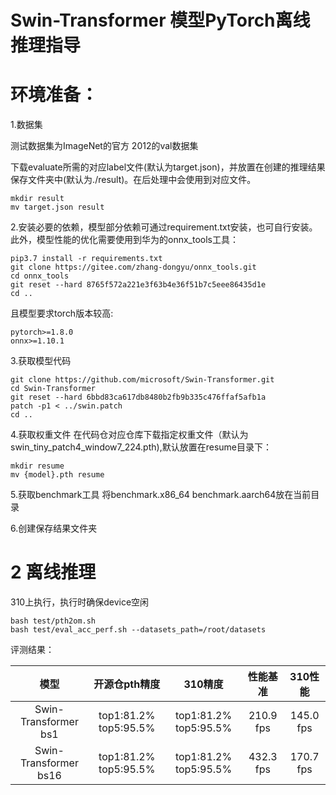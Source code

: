 # Swin-Transformer 模型PyTorch离线推理指导
# 环境准备：

1.数据集

测试数据集为ImageNet的官方 2012的val数据集

下载evaluate所需的对应label文件(默认为target.json)，并放置在创建的推理结果保存文件夹中(默认为./result)。在后处理中会使用到对应文件。
```
mkdir result
mv target.json result
```
2.安装必要的依赖，模型部分依赖可通过requirement.txt安装，也可自行安装。此外，模型性能的优化需要使用到华为的onnx_tools工具：
```
pip3.7 install -r requirements.txt
git clone https://gitee.com/zhang-dongyu/onnx_tools.git
cd onnx_tools
git reset --hard 8765f572a221e3f63b4e36f51b7c5eee86435d1e
cd ..
```
且模型要求torch版本较高:
```
pytorch>=1.8.0
onnx>=1.10.1
```
3.获取模型代码
```
git clone https://github.com/microsoft/Swin-Transformer.git
cd Swin-Transformer
git reset --hard 6bbd83ca617db8480b2fb9b335c476ffaf5afb1a
patch -p1 < ../swin.patch
cd ..
```

4.获取权重文件
在代码仓对应仓库下载指定权重文件（默认为swin_tiny_patch4_window7_224.pth),默认放置在resume目录下：
```
mkdir resume
mv {model}.pth resume 
```

5.获取benchmark工具
将benchmark.x86_64 benchmark.aarch64放在当前目录

6.创建保存结果文件夹
# 2 离线推理
310上执行，执行时确保device空闲
```
bash test/pth2om.sh
bash test/eval_acc_perf.sh --datasets_path=/root/datasets
```
评测结果：

|       模型        |  开源仓pth精度   |        310精度         |  性能基准   |   310性能   |
| :---------------: | :--------: | :--------------------: | :---------: | :---------: |
| Swin-Transformer bs1  | top1:81.2% top5:95.5% | top1:81.2% top5:95.5% | 210.9 fps  | 145.0 fps |
| Swin-Transformer bs16 | top1:81.2% top5:95.5% | top1:81.2% top5:95.5% | 432.3 fps | 170.7 fps  |
